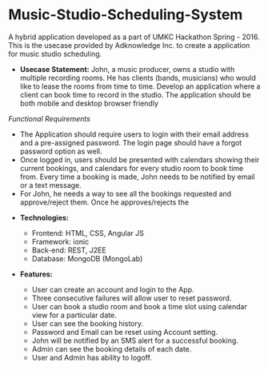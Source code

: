 # Music-Studio-Scheduling-System

A hybrid application developed as a part of UMKC Hackathon Spring - 2016. This is the usecase provided by Adknowledge Inc. to create a application for music studio scheduling. 

* **Usecase Statement:**
John, a music producer, owns a studio with multiple recording rooms. He has clients (bands, musicians) who would like to lease the rooms from time to time. Develop an application where a client can book time to record in the studio. The application should be both mobile and desktop browser friendly														
												
*Functional Requirements*

  - The Application should require users to login with their email address and a pre-assigned password. The login page should have a      forgot password option as well.														
  - Once logged in, users should be presented with calendars showing their current bookings, and calendars for every studio room to book  time from. Every time a booking is made, John needs to be notified by email or a text message.														
  - For John, he needs a way to see all the bookings requested and approve/reject them. Once he approves/rejects the

* **Technologies:**

  - Frontend: HTML, CSS, Angular JS
  - Framework: ionic
  - Back-end: REST, J2EE
  - Database: MongoDB (MongoLab)
  
* **Features:**
  - User can create an account and login to the App.
  - Three consecutive failures will allow user to reset password.
  - User can book a studio room and book a time slot using calendar view for a particular date.
  - User can see the booking history.
  - Password and Email can be reset using Account setting.
  - John will be notified by an SMS alert for a successful booking.
  - Admin can see the booking details of each date.
  - User and Admin has ability to logoff.	
